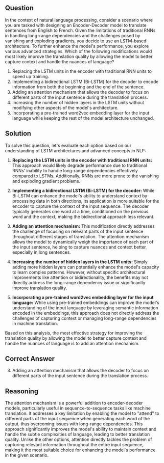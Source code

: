 ## Question
In the context of natural language processing, consider a scenario where you are tasked with designing an Encoder-Decoder model to translate sentences from English to French. Given the limitations of traditional RNNs in handling long-range dependencies and the challenges posed by vanishing and exploding gradients, you decide to use an LSTM-based architecture. To further enhance the model's performance, you explore various advanced strategies. Which of the following modifications would most likely improve the translation quality by allowing the model to better capture context and handle the nuances of language?

1. Replacing the LSTM units in the encoder with traditional RNN units to speed up training.
2. Implementing a bidirectional LSTM (Bi-LSTM) for the decoder to encode information from both the beginning and the end of the sentence.
3. Adding an attention mechanism that allows the decoder to focus on different parts of the input sentence during the translation process.
4. Increasing the number of hidden layers in the LSTM units without modifying other aspects of the model's architecture.
5. Incorporating a pre-trained word2vec embedding layer for the input language while keeping the rest of the model architecture unchanged.

## Solution
To solve this question, let's evaluate each option based on our understanding of LSTM architectures and advanced concepts in NLP:

1. **Replacing the LSTM units in the encoder with traditional RNN units:** This approach would likely degrade performance due to traditional RNNs' inability to handle long-range dependencies effectively compared to LSTMs. Additionally, RNNs are more prone to the vanishing and exploding gradient problems.

2. **Implementing a bidirectional LSTM (Bi-LSTM) for the decoder:** While Bi-LSTM can enhance the model's ability to understand context by processing data in both directions, its application is more suitable for the encoder to capture the context of the input sequence. The decoder typically generates one word at a time, conditioned on the previous word and the context, making the bidirectional approach less relevant.

3. **Adding an attention mechanism:** This modification directly addresses the challenge of focusing on relevant parts of the input sentence throughout different stages of translation. The attention mechanism allows the model to dynamically weigh the importance of each part of the input sentence, helping to capture nuances and context better, especially in long sentences.

4. **Increasing the number of hidden layers in the LSTM units:** Simply adding more hidden layers can potentially enhance the model's capacity to learn complex patterns. However, without specific architectural improvements like attention or bidirectionality, the benefits may not directly address the long-range dependency issue or significantly improve translation quality.

5. **Incorporating a pre-trained word2vec embedding layer for the input language:** While using pre-trained embeddings can improve the model's understanding of the input language by leveraging semantic information encoded in the embeddings, this approach does not directly address the challenges of capturing context or managing long-range dependencies in machine translation.

Based on this analysis, the most effective strategy for improving the translation quality by allowing the model to better capture context and handle the nuances of language is to add an attention mechanism.

## Correct Answer
3. Adding an attention mechanism that allows the decoder to focus on different parts of the input sentence during the translation process.

## Reasoning
The attention mechanism is a powerful addition to encoder-decoder models, particularly useful in sequence-to-sequence tasks like machine translation. It addresses a key limitation by enabling the model to "attend" to different parts of the input sequence when generating each word of the output, thus overcoming issues with long-range dependencies. This approach significantly improves the model's ability to maintain context and handle the subtle complexities of language, leading to better translation quality. Unlike the other options, attention directly tackles the problem of capturing relevant information throughout the entire input sequence, making it the most suitable choice for enhancing the model's performance in the given scenario.